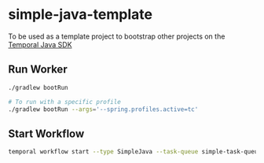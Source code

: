 # simple-java-template

To be used as a template project to bootstrap other projects on the [Temporal Java SDK](https://github.com/temporalio/sdk-java)

## Run Worker
```bash
./gradlew bootRun

# To run with a specific profile
./gradlew bootRun --args='--spring.profiles.active=tc'
```

## Start Workflow
```bash
temporal workflow start --type SimpleJava --task-queue simple-task-queue --input '{"val":"foo"}'
```

